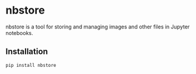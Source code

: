# nbstore

nbstore is a tool for storing and managing images and other files in Jupyter notebooks.

## Installation

```bash
pip install nbstore
```
